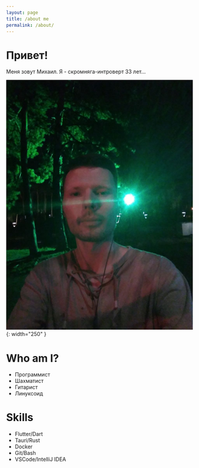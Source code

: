 ```yaml
---
layout: page
title: /about me
permalink: /about/
---
```

# Привет! 
Меня зовут Михаил. Я - скромняга-интроверт 33 лет...

![img-description](/images/green.jpg){: width="250" }
# Who am I?           
 * Программист 
 * Шахматист
 * Гитарист
 * Линуксоид

# Skills
* Flutter/Dart
* Tauri/Rust
* Docker
* Git/Bash
* VSCode/IntelliJ IDEA


